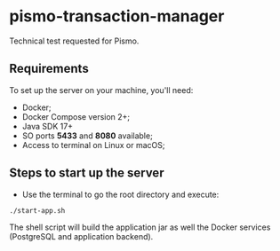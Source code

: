 # pismo-transaction-manager
Technical test requested for Pismo.

## Requirements

To set up the server on your machine, you'll need:

- Docker;
- Docker Compose version 2+;
- Java SDK 17+
- SO ports **5433** and **8080** available;
- Access to terminal on Linux or macOS;

## Steps to start up the server
- Use the terminal to go the root directory and execute: 
```shell
./start-app.sh
```
The shell script will build the application jar as well the Docker services (PostgreSQL and application backend).
